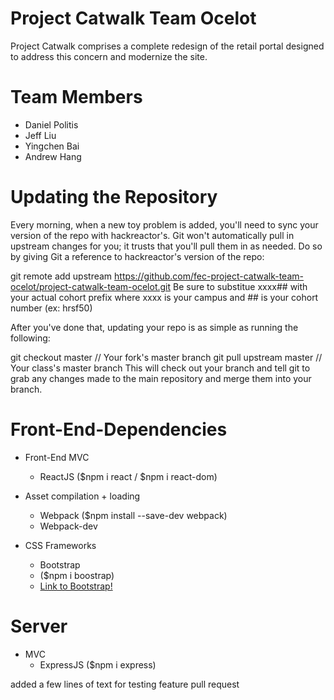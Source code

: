 # Project Catwalk Team Ocelot
 Project Catwalk comprises a complete redesign of the retail portal designed to address this concern and modernize the site.

 # Team Members
 - Daniel Politis
 - Jeff Liu
 - Yingchen Bai
 - Andrew Hang

# Updating the Repository
Every morning, when a new toy problem is added, you'll need to sync your version of the repo with hackreactor's. Git won't automatically pull in upstream changes for you; it trusts that you'll pull them in as needed. Do so by giving Git a reference to hackreactor's version of the repo:

git remote add upstream https://github.com/fec-project-catwalk-team-ocelot/project-catwalk-team-ocelot.git
Be sure to substitue xxxx## with your actual cohort prefix where xxxx is your campus and ## is your cohort number (ex: hrsf50)

After you've done that, updating your repo is as simple as running the following:

git checkout master       // Your fork's master branch
git pull upstream master  // Your class's master branch
This will check out your branch and tell git to grab any changes made to the main repository and merge them into your branch.

 # Front-End-Dependencies

 - Front-End MVC
    - ReactJS ($npm i react / $npm i react-dom)
 - Asset compilation + loading
    - Webpack ($npm install --save-dev webpack)
    - Webpack-dev

 - CSS Frameworks
    - Bootstrap
     - ($npm i boostrap)
     - [Link to Bootstrap!](https://getbootstrap.com/)

 # Server
 - MVC
   - ExpressJS ($npm i express)

added a few lines of text for testing feature pull request
